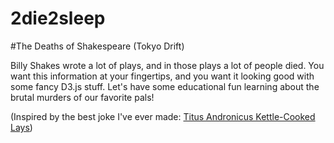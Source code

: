 # 2die2sleep
#The Deaths of Shakespeare (Tokyo Drift)


Billy Shakes wrote a lot of plays, and in those plays a lot of people died. You want this information at your fingertips, and you want it looking good with some fancy D3.js stuff. Let's have some educational fun learning about the brutal murders of our favorite pals!

(Inspired by the best joke I've ever made: [Titus Andronicus Kettle-Cooked Lays](https://twitter.com/kbuechner/status/777769967529975808))